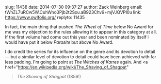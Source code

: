 slug:    11438
date:    2014-07-30 09:37:27
author:  Zack Weinberg
email:   tWnZL7uRCw5W.CuhWno3Pjb2t2Sxu.aB923Chv9+mjVJQVPI0u
link:     https://www.owlfolio.org/
replyto: 11435

In fact, the main thing that pushed <i>The Wheel of Time</i> below No
Award for me was my objection to the rules allowing it to appear in
this category at all.  If the first volume had come out this year and
been nominated by itself I would have put it below <i>Parasite</i> but
above No Award.

I do credit the series for its influence on the genre and its devotion
to detail — but a similar level of devotion to detail could have been
achieved with far less padding.  I'm going to point at <i>The Witches
of Karres</i> again.  And <a
href="https://en.wikipedia.org/wiki/The_Shaving_of_Shagpat"
><i>The Shaving of Shagpat</i></a> (1856!)
